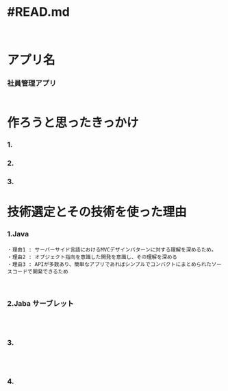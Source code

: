 # #READ.md<br><br>

# アプリ名
### 社員管理アプリ<br><br>

# 作ろうと思ったきっかけ
### 1.
### 2. 
### 3.

# 技術選定とその技術を使った理由
### 1.Java
```
・理由1 : サーバーサイド言語におけるMVCデザインパターンに対する理解を深めるため。
・理由2 : オブジェクト指向を意識した開発を意識し、その理解を深める　
・理由3 : APIが多数あり、簡単なアプリであればシンプルでコンパクトにまとめられたソースコードで開発できるため
```
<br>

### 2.Jaba サーブレット
```
```
<br>

### 3.
```
```
<br>

### 4.
```
```
<br>



